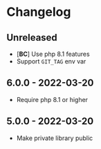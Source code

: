# Changelog

<!-- There should always be "Unreleased" section at the beginning. -->

## Unreleased
- [**BC**] Use php 8.1 features
- Support `GIT_TAG` env var

## 6.0.0 - 2022-03-20
- Require php 8.1 or higher

## 5.0.0 - 2022-03-20
- Make private library public
